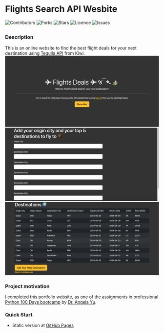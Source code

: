 # Flights Search API Wesbite

![Contributors](https://img.shields.io/github/contributors/jvsadek/Flights_deals_Tequila_API?style=plastic)
![Forks](https://img.shields.io/github/forks/jvsadek/Flights_deals_Tequila_API)
![Stars](https://img.shields.io/github/stars/jvsadek/Flights_deals_Tequila_API)
![Licence](https://img.shields.io/github/license/jvsadek/Flights_deals_Tequila_API)
![Issues](https://img.shields.io/github/issues/jvsadek/Flights_deals_Tequila_API)

## 
### Description
This is an online website to find the best flight deals for your next destination using [Tequila API](https://partners.kiwi.com/our-solutions/tequila/) from Kiwi. 
![flights_website](./Flights1.png)
![flights_website](./Flights2.png)
![flights_website](./Flights3.png)

### Project motivation
I completed this portfolio website, as one of the assignments in professional [Python 100 Days bootcamp](https://www.udemy.com/course/100-days-of-code/) by [Dr. Angela Yu](https://github.com/angelabauer).

### Quick Start
- Static version at [GitHub Pages](https://jvsadek.github.io/Cafe_Website/)

[//]: # (- Dynamic version at [Render hosted]&#40;https://portfolio-website-d1x4.onrender.com&#41;)
